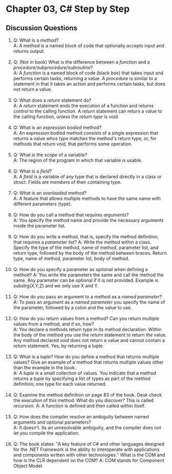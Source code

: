  # Chapter 03, C# Step by Step
 
 ## Discussion Questions
 
 1. Q: What is a *method*?  
    A: A method is a named block of code that optionally accepts input and returns output. <br><br>
 1. Q: (Not in book) What is the difference between a *function* and a *procedure/subprocedure/subroutine*?  
    A: A *function* is a named block of code (black box) that takes input and performs certain tasks, returning a value. A *procedure* is similar to a statement in that it takes an action and performs certain tasks, but does not return a value. <br><br>
 1. Q: What does a *return* statement do?  
    A: A *return* statement ends the execution of a function and returns control to the calling function. A *return* statement can return a value to the calling function, unless the *return type* is void. <br><br>
 1. Q: What is an *expression bodied* method?  
    A: An expression bodied method consists of a single expression that returns a value whos type matches the method's return type, or, for methods that return void, that performs some operation. <br><br>
 1. Q: What is the *scope* of a variable?  
    A: The region of the program in which that variable is usable. <br><br>
 1. Q: What is a *field*?  
    A: A *field* is a variable of any type that is declared directly in a class or struct. Fields are *members* of their containing type. <br><br>
 1. Q: What is an *overloaded* method?  
    A: A feature that allows multiple methods to have the same name with different parameters (type). <br><br>
 1. Q: How do you call a method that requires *arguments*?  
    A: You specify the method name and provide the necessary arguments inside the parameter list. <br><br>
 1. Q: How do you write a method, that is, specify the method definition, that requires a *parameter list*?
    A: Write the method within a class. Specify the type of the method, name of method, parameter list, and return type, followed by the body of the method between braces. Return type, name of method, parameter list, body of method. <br><br>
 1. Q: How do you specify a parameter as optional when defining a method?
    A: You write the parameters the same and call the method the same. Any parameter can be optional if it is not provided. Example is substrg(X,Y,Z) and we only use X and Y. <br><br>
 1. Q: How do you pass an argument to a method as a *named parameter*?
    A: To pass an argument as a *named parameter* you specify the name of the parameter, followed by a colon and the value to use. <br><br>
 1. Q: How do you return values from a method? Can you return multiple values from a method, and if so, how?  
    A: You declare a methods return type in its method declaration. Within the body of the method you use the *return* statement to return the value. Any method declared *void* does not return a value and cannot contain a *return* statement. Yes, by returning a tuple. <br><br>
 1. Q: What is a *tuple*?  How do you define a method that returns multiple values? Give an example of a method that returns multiple values other than the example in the book.  
    A: A *tuple* is a small collection of values. You indicate that a method returns a *tuple* by specifying a list of types as part of the method definition; one type for each value returned. <br><br>
 1. Q: Examine the method definition on page 83 of the book. Desk check the execution of this method. What do you discover? This is called *recursion*.
    A: A function is defined and then called within itself. <br><br>
 1. Q: How does the compiler resolve an ambiguity between named arguments and optional parameters?  
    A: It doesn't. Its an unresolvable ambiguity, and the compiler does not let you compile the application. <br><br>
 1. Q: The book states: "A key feature of C# and other languages designed for the .NET Framework is the ability to interoperate with applications and components written with other technologies." What is the COM and how is the CLR dependent on the COM?
    A: COM stands for Component Object Model. <br><br>